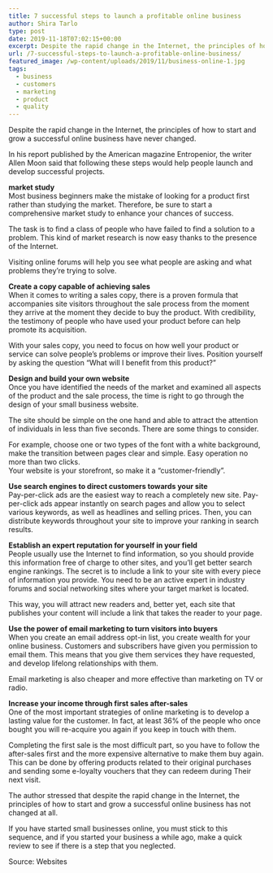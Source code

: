 ```yaml
---
title: 7 successful steps to launch a profitable online business
author: Shira Tarlo
type: post
date: 2019-11-18T07:02:15+00:00
excerpt: Despite the rapid change in the Internet, the principles of how to start and grow a successful online business have never changed.
url: /7-successful-steps-to-launch-a-profitable-online-business/
featured_image: /wp-content/uploads/2019/11/business-online-1.jpg
tags:
  - business
  - customers
  - marketing
  - product
  - quality
---
```


Despite the rapid change in the Internet, the principles of how to start and grow a successful online business have never changed.

In his report published by the American magazine Entropenior, the writer Allen Moon said that following these steps would help people launch and develop successful projects.

**market study**  
Most business beginners make the mistake of looking for a product first rather than studying the market. Therefore, be sure to start a comprehensive market study to enhance your chances of success.

The task is to find a class of people who have failed to find a solution to a problem. This kind of market research is now easy thanks to the presence of the Internet.

Visiting online forums will help you see what people are asking and what problems they&#8217;re trying to solve.

**Create a copy capable of achieving sales**  
When it comes to writing a sales copy, there is a proven formula that accompanies site visitors throughout the sale process from the moment they arrive at the moment they decide to buy the product. With credibility, the testimony of people who have used your product before can help promote its acquisition.

With your sales copy, you need to focus on how well your product or service can solve people&#8217;s problems or improve their lives. Position yourself by asking the question &#8220;What will I benefit from this product?&#8221;

**Design and build your own website**  
Once you have identified the needs of the market and examined all aspects of the product and the sale process, the time is right to go through the design of your small business website.

The site should be simple on the one hand and able to attract the attention of individuals in less than five seconds. There are some things to consider.

For example, choose one or two types of the font with a white background, make the transition between pages clear and simple. Easy operation no more than two clicks.  
Your website is your storefront, so make it a “customer-friendly”.

**Use search engines to direct customers towards your site**  
Pay-per-click ads are the easiest way to reach a completely new site. Pay-per-click ads appear instantly on search pages and allow you to select various keywords, as well as headlines and selling prices. Then, you can distribute keywords throughout your site to improve your ranking in search results.

**Establish an expert reputation for yourself in your field**  
People usually use the Internet to find information, so you should provide this information free of charge to other sites, and you&#8217;ll get better search engine rankings. The secret is to include a link to your site with every piece of information you provide. You need to be an active expert in industry forums and social networking sites where your target market is located.

This way, you will attract new readers and, better yet, each site that publishes your content will include a link that takes the reader to your page.

**Use the power of email marketing to turn visitors into buyers**  
When you create an email address opt-in list, you create wealth for your online business. Customers and subscribers have given you permission to email them. This means that you give them services they have requested, and develop lifelong relationships with them.

Email marketing is also cheaper and more effective than marketing on TV or radio.

**Increase your income through first sales after-sales**  
One of the most important strategies of online marketing is to develop a lasting value for the customer. In fact, at least 36% of the people who once bought you will re-acquire you again if you keep in touch with them.

Completing the first sale is the most difficult part, so you have to follow the after-sales first and the more expensive alternative to make them buy again. This can be done by offering products related to their original purchases and sending some e-loyalty vouchers that they can redeem during Their next visit.

The author stressed that despite the rapid change in the Internet, the principles of how to start and grow a successful online business has not changed at all.

If you have started small businesses online, you must stick to this sequence, and if you started your business a while ago, make a quick review to see if there is a step that you neglected.

Source: Websites
